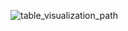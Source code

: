 ![table_visualization_path](https://user-images.githubusercontent.com/141798228/268531816-2f9924ab-d11c-422a-b509-bb3cb042a723.jpg)
